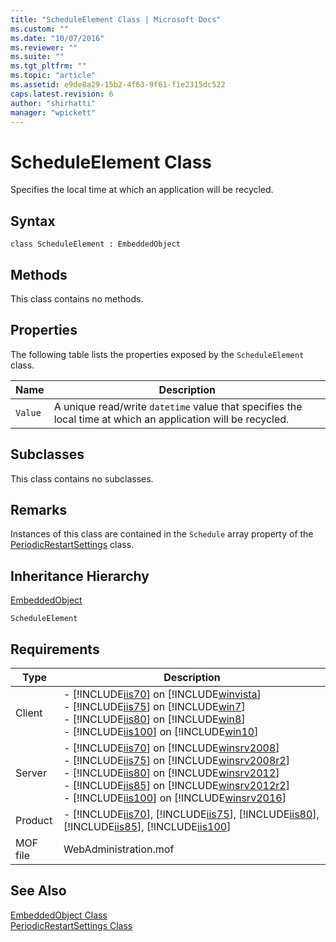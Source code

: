 ```yaml
---
title: "ScheduleElement Class | Microsoft Docs"
ms.custom: ""
ms.date: "10/07/2016"
ms.reviewer: ""
ms.suite: ""
ms.tgt_pltfrm: ""
ms.topic: "article"
ms.assetid: e9de8a29-15b2-4f63-9f61-f1e2315dc522
caps.latest.revision: 6
author: "shirhatti"
manager: "wpickett"
---
```

# ScheduleElement Class
Specifies the local time at which an application will be recycled.  
  
## Syntax  
  
```vbs  
class ScheduleElement : EmbeddedObject  
```  
  
## Methods  
 This class contains no methods.  
  
## Properties  
 The following table lists the properties exposed by the `ScheduleElement` class.  
  
|Name|Description|  
|----------|-----------------|  
|`Value`|A unique read/write `datetime` value that specifies the local time at which an application will be recycled.|  
  
## Subclasses  
 This class contains no subclasses.  
  
## Remarks  
 Instances of this class are contained in the `Schedule` array property of the [PeriodicRestartSettings](../../reference/admin/periodicrestartsettings-class.md) class.  
  
## Inheritance Hierarchy  
 [EmbeddedObject](../../reference/admin/embeddedobject-class1.md)  
  
 `ScheduleElement`  
  
## Requirements  
  
|Type|Description|  
|----------|-----------------|  
|Client|-   [!INCLUDE[iis70](../../reference/admin/includes/iis70-md.md)] on [!INCLUDE[winvista](../../reference/admin/includes/winvista-md.md)]<br />-   [!INCLUDE[iis75](../../reference/admin/includes/iis75-md.md)] on [!INCLUDE[win7](../../reference/admin/includes/win7-md.md)]<br />-   [!INCLUDE[iis80](../../reference/admin/includes/iis80-md.md)] on [!INCLUDE[win8](../../reference/admin/includes/win8-md.md)]<br />-   [!INCLUDE[iis100](../../reference/admin/includes/iis100-md.md)] on [!INCLUDE[win10](../../reference/admin/includes/win10-md.md)]|  
|Server|-   [!INCLUDE[iis70](../../reference/admin/includes/iis70-md.md)] on [!INCLUDE[winsrv2008](../../reference/admin/includes/winsrv2008-md.md)]<br />-   [!INCLUDE[iis75](../../reference/admin/includes/iis75-md.md)] on [!INCLUDE[winsrv2008r2](../../reference/admin/includes/winsrv2008r2-md.md)]<br />-   [!INCLUDE[iis80](../../reference/admin/includes/iis80-md.md)] on [!INCLUDE[winsrv2012](../../reference/admin/includes/winsrv2012-md.md)]<br />-   [!INCLUDE[iis85](../../reference/admin/includes/iis85-md.md)] on [!INCLUDE[winsrv2012r2](../../reference/admin/includes/winsrv2012r2-md.md)]<br />-   [!INCLUDE[iis100](../../reference/admin/includes/iis100-md.md)] on [!INCLUDE[winsrv2016](../../reference/admin/includes/winsrv2016-md.md)]|  
|Product|-   [!INCLUDE[iis70](../../reference/admin/includes/iis70-md.md)], [!INCLUDE[iis75](../../reference/admin/includes/iis75-md.md)], [!INCLUDE[iis80](../../reference/admin/includes/iis80-md.md)], [!INCLUDE[iis85](../../reference/admin/includes/iis85-md.md)], [!INCLUDE[iis100](../../reference/admin/includes/iis100-md.md)]|  
|MOF file|WebAdministration.mof|  
  
## See Also  
 [EmbeddedObject Class](../../reference/admin/embeddedobject-class1.md)   
 [PeriodicRestartSettings Class](../../reference/admin/periodicrestartsettings-class.md)